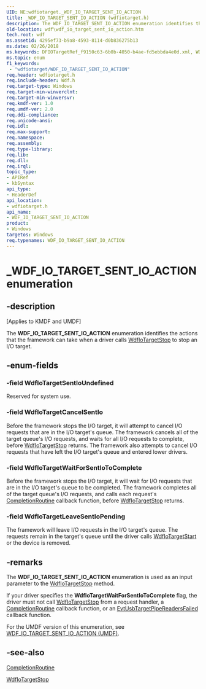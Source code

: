 ```yaml
---
UID: NE:wdfiotarget._WDF_IO_TARGET_SENT_IO_ACTION
title: _WDF_IO_TARGET_SENT_IO_ACTION (wdfiotarget.h)
description: The WDF_IO_TARGET_SENT_IO_ACTION enumeration identifies the actions that the framework can take when a driver calls WdfIoTargetStop to stop an I/O target.
old-location: wdf\wdf_io_target_sent_io_action.htm
tech.root: wdf
ms.assetid: 4295ef73-b9a8-4593-8114-d0b836275b13
ms.date: 02/26/2018
ms.keywords: DFIOTargetRef_f9150c63-6b0b-4050-b4ae-fd5ebbda4e0d.xml, WDF_IO_TARGET_SENT_IO_ACTION, WDF_IO_TARGET_SENT_IO_ACTION enumeration, WdfIoTargetCancelSentIo, WdfIoTargetLeaveSentIoPending, WdfIoTargetSentIoUndefined, WdfIoTargetWaitForSentIoToComplete, _WDF_IO_TARGET_SENT_IO_ACTION, kmdf.wdf_io_target_sent_io_action, wdf.wdf_io_target_sent_io_action, wdfiotarget/WDF_IO_TARGET_SENT_IO_ACTION, wdfiotarget/WdfIoTargetCancelSentIo, wdfiotarget/WdfIoTargetLeaveSentIoPending, wdfiotarget/WdfIoTargetSentIoUndefined, wdfiotarget/WdfIoTargetWaitForSentIoToComplete
ms.topic: enum
f1_keywords:
 - "wdfiotarget/WDF_IO_TARGET_SENT_IO_ACTION"
req.header: wdfiotarget.h
req.include-header: Wdf.h
req.target-type: Windows
req.target-min-winverclnt: 
req.target-min-winversvr: 
req.kmdf-ver: 1.0
req.umdf-ver: 2.0
req.ddi-compliance: 
req.unicode-ansi: 
req.idl: 
req.max-support: 
req.namespace: 
req.assembly: 
req.type-library: 
req.lib: 
req.dll: 
req.irql: 
topic_type:
- APIRef
- kbSyntax
api_type:
- HeaderDef
api_location:
- wdfiotarget.h
api_name:
- WDF_IO_TARGET_SENT_IO_ACTION
product:
- Windows
targetos: Windows
req.typenames: WDF_IO_TARGET_SENT_IO_ACTION
---
```


# _WDF_IO_TARGET_SENT_IO_ACTION enumeration


## -description


<p class="CCE_Message">[Applies to KMDF and UMDF]</p>

The <b>WDF_IO_TARGET_SENT_IO_ACTION</b> enumeration identifies the actions that the framework can take when a driver calls <a href="https://docs.microsoft.com/windows-hardware/drivers/ddi/content/wdfiotarget/nf-wdfiotarget-wdfiotargetstop">WdfIoTargetStop</a> to stop an I/O target.


## -enum-fields




### -field WdfIoTargetSentIoUndefined

Reserved for system use.


### -field WdfIoTargetCancelSentIo

Before the framework stops the I/O target, it will attempt to cancel I/O requests that are in the I/O target's queue. The framework cancels all of the target queue's I/O requests, and waits for all I/O requests to complete, before <a href="https://docs.microsoft.com/windows-hardware/drivers/ddi/content/wdfiotarget/nf-wdfiotarget-wdfiotargetstop">WdfIoTargetStop</a> returns. The framework also attempts to cancel I/O requests that have left the I/O target's queue and entered lower drivers.


### -field WdfIoTargetWaitForSentIoToComplete

Before the framework stops the I/O target, it will wait for I/O requests that are in the I/O target's queue to be completed. The framework completes all of the target queue's I/O requests, and calls each request's <a href="https://docs.microsoft.com/windows-hardware/drivers/ddi/content/wdfrequest/nc-wdfrequest-evt_wdf_request_completion_routine">CompletionRoutine</a> callback function, before <a href="https://docs.microsoft.com/windows-hardware/drivers/ddi/content/wdfiotarget/nf-wdfiotarget-wdfiotargetstop">WdfIoTargetStop</a> returns.


### -field WdfIoTargetLeaveSentIoPending

The framework will leave I/O requests in the I/O target's queue. The requests remain in the target's queue until the driver calls <a href="https://docs.microsoft.com/windows-hardware/drivers/ddi/content/wdfiotarget/nf-wdfiotarget-wdfiotargetstart">WdfIoTargetStart</a> or the device is removed.


## -remarks



The <b>WDF_IO_TARGET_SENT_IO_ACTION</b> enumeration is used as an input parameter to the <a href="https://docs.microsoft.com/windows-hardware/drivers/ddi/content/wdfiotarget/nf-wdfiotarget-wdfiotargetstop">WdfIoTargetStop</a> method.

If your driver specifies the <b>WdfIoTargetWaitForSentIoToComplete</b> flag, the driver must not call <a href="https://docs.microsoft.com/windows-hardware/drivers/ddi/content/wdfiotarget/nf-wdfiotarget-wdfiotargetstop">WdfIoTargetStop</a> from a request handler, a <a href="https://docs.microsoft.com/windows-hardware/drivers/ddi/content/wdfrequest/nc-wdfrequest-evt_wdf_request_completion_routine">CompletionRoutine</a> callback function, or an <a href="https://docs.microsoft.com/windows-hardware/drivers/ddi/content/wdfusb/nc-wdfusb-evt_wdf_usb_readers_failed">EvtUsbTargetPipeReadersFailed</a> callback function.

For the UMDF version of this enumeration, see <a href="https://docs.microsoft.com/windows-hardware/drivers/ddi/content/wdfiotarget/ne-wdfiotarget-_wdf_io_target_sent_io_action">WDF_IO_TARGET_SENT_IO_ACTION (UMDF)</a>.




## -see-also




<a href="https://docs.microsoft.com/windows-hardware/drivers/ddi/content/wdfrequest/nc-wdfrequest-evt_wdf_request_completion_routine">CompletionRoutine</a>



<a href="https://docs.microsoft.com/windows-hardware/drivers/ddi/content/wdfiotarget/nf-wdfiotarget-wdfiotargetstop">WdfIoTargetStop</a>
 

 

